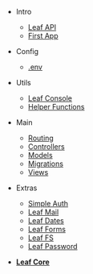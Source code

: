 * Intro
  * [Leaf API](leaf-api/v1.2/ "Leaf API")
  * [First App](leaf-api/v1.2/getting-started/first-app "Your First App")

* Config
  * [.env](leaf-api/v1.2/config/env "Environment Vars - Leaf API")

* Utils
  * [Leaf Console](leaf-api/v1.2/utils/console "Leaf Console - Leaf API")
  * [Helper Functions](leaf-api/v1.2/utils/functions "Helpers - Leaf API")

* Main
  * [Routing](leaf-api/v1.2/core/routing "Routing - Leaf API")
  * [Controllers](leaf-api/v1.2/core/controllers "Controllers - Leaf API")
  * [Models](leaf-api/v1.2/core/models "Models - Leaf API")
  * [Migrations](leaf-api/v1.2/core/migrations "Migrations - Leaf API")
  * [Views](leaf-api/v1.2/core/views "Views - Leaf API")

* Extras
  * [Simple Auth](2.1/core/auth)
  * [Leaf Mail](2.1/core/mail)
  * [Leaf Dates](2.1/core/date)
  * [Leaf Forms](2.1/core/forms)
  * [Leaf FS](2.1/core/fs "Leaf FileSystem")
  * [Leaf Password](2.1/beta-zone/password "Leaf Password Helper")

* [**Leaf Core**](/)
